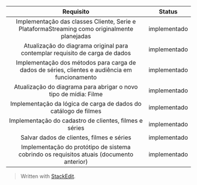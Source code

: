 

| Requisito | Status     |
| :----:        |   :----: |
| Implementação das classes Cliente, Serie e PlataformaStreaming como originalmente planejadas   | implementado  |
| Atualização do diagrama original para contemplar requisito de carga de dados    | implementado     |
|Implementação dos métodos para carga de dados de séries, clientes e audiência em funcionamento  | implementado     |
|Atualização do diagrama para abrigar o novo tipo de mídia: Filme | implementado   |
|Implementação da lógica de carga de dados do catálogo de filmes |implementado    |
|Implementação do cadastro de clientes, filmes e séries | implementado     |
|Salvar dados de clientes, filmes e séries  | implementado     |
|Implementação do protótipo de sistema cobrindo os requisitos atuais (documento anterior) | implementado     |





> Written with [StackEdit](https://stackedit.io/).
